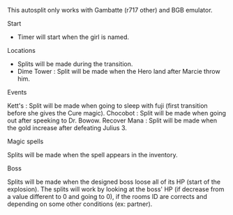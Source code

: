 This autosplit only works with Gambatte (r717 other) and BGB emulator.


Start

- Timer will start when the girl is named.


Locations

- Splits will be made during the transition.
- Dime Tower : Split will be made when the Hero land after Marcie throw him.


Events

Kett's : Split will be made when going to sleep with fuji (first transition before she gives the Cure magic).
Chocobot : Split will be made when going out after speeking to Dr. Bowow.
Recover Mana : Split will be made when the gold increase after defeating Julius 3.


Magic spells

Splits will be made when the spell appears in the inventory.


Boss

Splits will be made when the designed boss loose all of its HP (start of the explosion).
The splits will work by looking at the boss' HP (if decrease from a value different to 0 and going to 0), if the rooms ID are corrects and depending on some other conditions (ex: partner).
